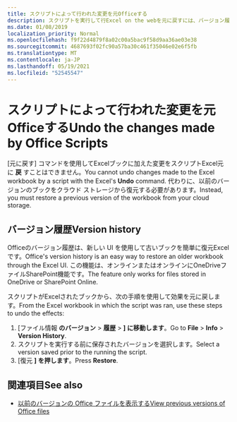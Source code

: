 ```yaml
---
title: スクリプトによって行われた変更を元Officeする
description: スクリプトを実行して行Excel on the webを元に戻すには、バージョン履歴を使用します。
ms.date: 01/08/2019
localization_priority: Normal
ms.openlocfilehash: f9f22d4879f8a02c00a5bac9f58d9aa36ae03e38
ms.sourcegitcommit: 4687693f02fc90a57ba30c461f35046e02e6f5fb
ms.translationtype: MT
ms.contentlocale: ja-JP
ms.lasthandoff: 05/19/2021
ms.locfileid: "52545547"
---
```

# <a name="undo-the-changes-made-by-office-scripts"></a><span data-ttu-id="d3441-103">スクリプトによって行われた変更を元Officeする</span><span class="sxs-lookup"><span data-stu-id="d3441-103">Undo the changes made by Office Scripts</span></span>

<span data-ttu-id="d3441-104">[元に戻す] コマンドを使用してExcelブックに加えた変更をスクリプトExcel元に **戻** すことはできません。</span><span class="sxs-lookup"><span data-stu-id="d3441-104">You cannot undo changes made to the Excel workbook by a script with the Excel's **Undo** command.</span></span> <span data-ttu-id="d3441-105">代わりに、以前のバージョンのブックをクラウド ストレージから復元する必要があります。</span><span class="sxs-lookup"><span data-stu-id="d3441-105">Instead, you must restore a previous version of the workbook from your cloud storage.</span></span>

## <a name="version-history"></a><span data-ttu-id="d3441-106">バージョン履歴</span><span class="sxs-lookup"><span data-stu-id="d3441-106">Version history</span></span>

<span data-ttu-id="d3441-107">Officeのバージョン履歴は、新しい UI を使用して古いブックを簡単に復元Excelです。</span><span class="sxs-lookup"><span data-stu-id="d3441-107">Office's version history is an easy way to restore an older workbook through the Excel UI.</span></span> <span data-ttu-id="d3441-108">この機能は、オンラインまたはオンラインにOneDriveファイルSharePoint機能です。</span><span class="sxs-lookup"><span data-stu-id="d3441-108">The feature only works for files stored in OneDrive or SharePoint Online.</span></span>

<span data-ttu-id="d3441-109">スクリプトがExcelされたブックから、次の手順を使用して効果を元に戻します。</span><span class="sxs-lookup"><span data-stu-id="d3441-109">From the Excel workbook in which the script was ran, use these steps to undo the effects:</span></span>

1. <span data-ttu-id="d3441-110">[ファイル情報 **のバージョン**  >  **履歴**  >  **] に移動します**。</span><span class="sxs-lookup"><span data-stu-id="d3441-110">Go to **File** > **Info** > **Version History**.</span></span>
2. <span data-ttu-id="d3441-111">スクリプトを実行する前に保存されたバージョンを選択します。</span><span class="sxs-lookup"><span data-stu-id="d3441-111">Select a version saved prior to the running the script.</span></span>
3. <span data-ttu-id="d3441-112">[復元 **] を押します**。</span><span class="sxs-lookup"><span data-stu-id="d3441-112">Press **Restore**.</span></span>

## <a name="see-also"></a><span data-ttu-id="d3441-113">関連項目</span><span class="sxs-lookup"><span data-stu-id="d3441-113">See also</span></span>

- [<span data-ttu-id="d3441-114">以前のバージョンの Office ファイルを表示する</span><span class="sxs-lookup"><span data-stu-id="d3441-114">View previous versions of Office files</span></span>](https://support.office.com/article/View-previous-versions-of-Office-files-5c1e076f-a9c9-41b8-8ace-f77b9642e2c2#ID0EABBAAA=Web)
